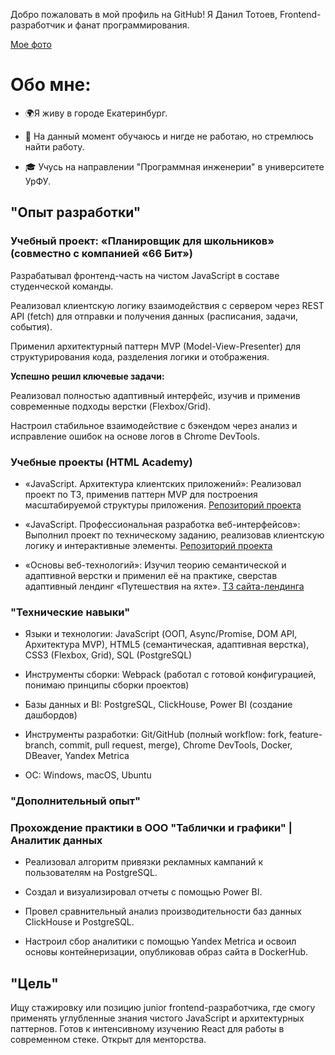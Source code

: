 Добро пожаловать в мой профиль на GitHub! Я Данил Тотоев, Frontend-разработчик и фанат программирования. 

[Мое фото](https://drive.google.com/file/d/1_m3hvgdioSuwuyQIoFdXLEYz34VVsGCc/view?usp=sharing)
# Обо мне:

- 🌍Я живу в городе Екатеринбург.

- 💼 На данный момент обучаюсь и нигде не работаю, но стремлюсь найти работу.

- 🎓 Учусь на направлении "Программная инженерии" в университете УрФУ.

## **"Опыт разработки"**

### Учебный проект: «Планировщик для школьников» (совместно с компанией «66 Бит»)

Разрабатывал фронтенд-часть на чистом JavaScript в составе студенческой команды.

Реализовал клиентскую логику взаимодействия с сервером через REST API (fetch) для отправки и получения данных (расписания, задачи, события).

Применил архитектурный паттерн MVP (Model-View-Presenter) для структурирования кода, разделения логики и отображения.

**Успешно решил ключевые задачи:**

Реализовал полностью адаптивный интерфейс, изучив и применив современные подходы верстки (Flexbox/Grid).

Настроил стабильное взаимодействие с бэкендом через анализ и исправление ошибок на основе логов в Chrome DevTools.

### Учебные проекты (HTML Academy)

- «JavaScript. Архитектура клиентских приложений»: Реализовал проект по ТЗ, применив паттерн MVP для построения масштабируемой структуры приложения. [Репозиторий проекта](https://github.com/Totoew/2506583-big-trip-5)

- «JavaScript. Профессиональная разработка веб-интерфейсов»: Выполнил проект по техническому заданию, реализовав клиентскую логику и интерактивные элементы. [Репозиторий проекта](https://github.com/Totoew/2506583-kekstagram-5)

- «Основы веб-технологий»: Изучил теорию семантической и адаптивной верстки и применил её на практике, сверстав адаптивный лендинг «Путешествия на яхте». [ТЗ сайта-лендинга](https://github.com/Totoew/TZ_website_layout)

### "Технические навыки"
- Языки и технологии: JavaScript (ООП, Async/Promise, DOM API, Архитектура MVP), HTML5 (семантическая, адаптивная верстка), CSS3 (Flexbox, Grid), SQL (PostgreSQL)

- Инструменты сборки: Webpack (работал с готовой конфигурацией, понимаю принципы сборки проектов)

- Базы данных и BI: PostgreSQL, ClickHouse, Power BI (создание дашбордов)

- Инструменты разработки: Git/GitHub (полный workflow: fork, feature-branch, commit, pull request, merge), Chrome DevTools, Docker, DBeaver, Yandex Metrica

- ОС: Windows, macOS, Ubuntu

### "Дополнительный опыт"
### Прохождение практики в ООО "Таблички и графики" | Аналитик данных 

- Реализовал алгоритм привязки рекламных кампаний к пользователям на PostgreSQL.

- Создал и визуализировал отчеты с помощью Power BI.

- Провел сравнительный анализ производительности баз данных ClickHouse и PostgreSQL.

- Настроил сбор аналитики с помощью Yandex Metrica и освоил основы контейнеризации, опубликовав образ сайта в DockerHub.

## "Цель"
Ищу стажировку или позицию junior frontend-разработчика, где смогу применять углубленные знания чистого JavaScript и архитектурных паттернов. Готов к интенсивному изучению React для работы в современном стеке. Открыт для менторства.




           
